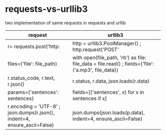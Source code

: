 # requests-vs-urllib3
two implementation of same requests in requests and urllib

| request |urllib3|
|---------|-------|
|   r= requests.post('http:             | http = urllib3.PoolManager() ;  http.request('POST'         |
| files={'file': file_path}                                 |    with open(file_path, 'rb') as file: file_data = file.read()  ; fields={'file': ('a.mp3', file_data)}              |
| r.status_code, r.text, r.json()  |  r.status, r.data, json.loads(r.data) |
|  params={'sentences': sentences} | fields=[('sentences', x) for x in sentences if x] |
| r.encoding = 'UTF-8' ; json.dumps(r.json(), indent=4, ensure_ascii=False) | json.dumps(json.loads(p.data), indent=4, ensure_ascii=False) | 

